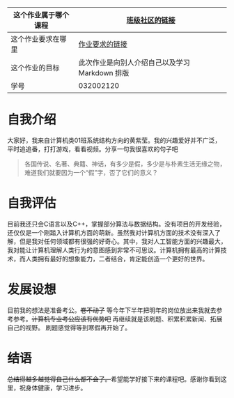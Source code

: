 | 这个作业属于哪个课程 | [班级社区的链接](https://bbs.csdn.net/forums/fzusdn) |
| ----------------- |--------------- | 
| 这个作业要求在哪里| [作业要求的链接](https://bbs.csdn.net/topics/608045133) | 
| 这个作业的目标 | 此次作业是向别人介绍自己以及学习Markdown 排版 |
| 学号 | 032002120 |

自我介绍
==========
  大家好，我来自计算机类01班系统结构方向的黄紫莹。我的兴趣爱好并不广泛，平时追追番，打打游戏，看看视频。分享一句我很喜欢的句子吧
  >各国传说、名著、典籍、神话，有多少是假，多少是与朴素生活无缘之物，难道我们就要因为一个“假”字，否了它们的意义？
  

自我评估
==========
目前我还只会C语言以及C++，掌握部分算法与数据结构。没有项目的开发经验，还仅仅是一个刚踏入计算机方面的萌新。虽然我对计算机方面的技术没有深入了解，但是我对任何领域都有很强的好奇心。其中，我对人工智能方面的兴趣最大，我对能让计算机理解人类行为的意图感到非常不可思议。计算机拥有最高的计算技术，而人类拥有最好的想象能力，二者结合，肯定能创造一个更好的世界。

发展设想
==========
目前我的想法是准备考公。~~卷不动了~~
等今年下半年把明年的岗位放出来我就去参考参考。~~计算机专业考公应该有优势吧~~
再继续就是该刷题、积累积累新闻、拓展自己的视野。
刷题感觉得等到寒假再开始了。

结语
==========
~~总结得越多越觉得自己什么都不会了。~~希望能学好接下来的课程吧。感谢你看到这里，祝身体健康，学习进步。
